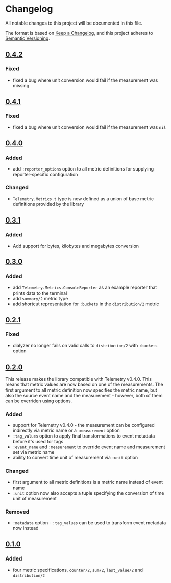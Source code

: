 # Changelog

All notable changes to this project will be documented in this file.

The format is based on [Keep a Changelog](https://keepachangelog.com/en/1.0.0/),
and this project adheres to [Semantic Versioning](https://semver.org/spec/v2.0.0.html).

## [0.4.2](https://github.com/beam-telemetry/telemetry_metrics/tree/v0.4.2)

### Fixed

* fixed a bug where unit conversion would fail if the measurement was missing

## [0.4.1](https://github.com/beam-telemetry/telemetry_metrics/tree/v0.4.1)

### Fixed

* fixed a bug where unit conversion would fail if the measurement was `nil`

## [0.4.0](https://github.com/beam-telemetry/telemetry_metrics/tree/v0.4.0)

### Added

* add `:reporter_options` option to all metric definitions for supplying reporter-specific
  configuration

### Changed

* `Telemetry.Metrics.t` type is now defined as a union of base metric definitions provided by
  the library

## [0.3.1](https://github.com/beam-telemetry/telemetry_metrics/tree/v0.3.1)

### Added

* Add support for bytes, kilobytes and megabytes conversion

## [0.3.0](https://github.com/beam-telemetry/telemetry_metrics/tree/v0.3.0)

### Added

* add `Telemetry.Metrics.ConsoleReporter` as an example reporter that prints data to the terminal
* add `summary/2` metric type
* add shortcut representation for `:buckets` in the `distribution/2` metric

## [0.2.1](https://github.com/beam-telemetry/telemetry_metrics/tree/v0.2.1)

### Fixed

* dialyzer no longer fails on valid calls to `distribution/2` with `:buckets` option

## [0.2.0](https://github.com/beam-telemetry/telemetry_metrics/tree/v0.2.0)

This release makes the library compatible with Telemetry v0.4.0. This means that metric values are
now based on one of the measurements. The first argument to all metric definition now specifies
the metric name, but also the source event name and the measurement - however, both of them can be
overriden using options.

### Added

* support for Telemetry v0.4.0 - the measurement can be configured indirectly via metric name or a
  `:measurement` option
* `:tag_values` option to apply final transformations to event metadata before it's used for tags
* `:event_name` and `:measurement` to override event name and measurement set via metric name
* ability to convert time unit of measurement via `:unit` option

### Changed

* first argument to all metric definitions is a metric name instead of event name
* `:unit` option now also accepts a tuple specifying the conversion of time unit of measurement

### Removed

* `:metadata` option - `:tag_values` can be used to transform event metadata now instead

## [0.1.0](https://github.com/beam-telemetry/telemetry_metrics/tree/v0.1.0)

### Added

* four metric specifications, `counter/2`, `sum/2`, `last_value/2` and `distribution/2`
